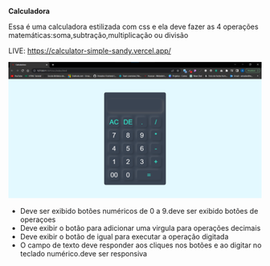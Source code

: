 
##

<strong>Calculadora</strong>

Essa é uma calculadora estilizada com css e ela deve fazer as 4 operações matemáticas:soma,subtração,multiplicação ou divisão

LIVE: https://calculator-simple-sandy.vercel.app/

![Image Generation App](https://github.com/Amadeo-Frontend/calculator/blob/main/src/images/calculadora.png)

- Deve ser exibido botões numéricos de 0 a 9.deve ser exibido botões de operaçoes
- Deve exibir o botão para adicionar uma virgula para operações decimais
- Deve exibir o botão de igual para executar a operação digitada
- O campo de texto deve responder aos cliques nos botões e ao digitar no teclado numérico.deve ser responsiva

##

